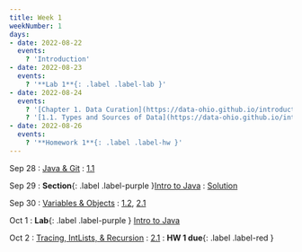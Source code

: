 ```yaml
---
title: Week 1
weekNumber: 1
days:
- date: 2022-08-22
  events:
    ? 'Introduction'
- date: 2022-08-23
  events:
    ? '**Lab 1**{: .label .label-lab }'
- date: 2022-08-24
  events:
    ? '[Chapter 1. Data Curation](https://data-ohio.github.io/introductory-data-science/1/1_curation.html)'
	? '[1.1. Types and Sources of Data](https://data-ohio.github.io/introductory-data-science/1/1/1_1_data_types.html)'
- date: 2022-08-26
  events:
    ? '**Homework 1**{: .label .label-hw }'
---
```


Sep 28
: [Java & Git](#)
  : [1.1](#)

Sep 29
: **Section**{: .label .label-purple }[Intro to Java](#)
  : [Solution](#)

Sep 30
: [Variables & Objects](#)
  : [1.2](#), [2.1](#)

Oct 1
: **Lab**{: .label .label-purple } [Intro to Java](#)

Oct 2
: [Tracing, IntLists, & Recursion](#)
  : [2.1](#)
: **HW 1 due**{: .label .label-red }
